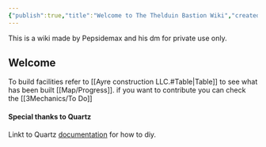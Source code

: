 ```yaml
---
{"publish":true,"title":"Welcome to The Thelduin Bastion Wiki","created":"2025-06-13T16:41:44.255+02:00","modified":"2025-08-16T23:15:41.983+02:00","cssclasses":""}
---
```


This is a wiki made by Pepsidemax and his dm for private use only.

## Welcome

To build facilities refer to [[Ayre construction LLC.#Table\|Table]] to see what has been built [[Map/Progress]]. if you want to contribute you can check the [[3Mechanics/To Do]]


#### Special thanks to Quartz

Linkt to Quartz [documentation](https://quartz.jzhao.xyz) for how to diy.

